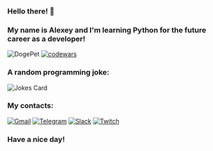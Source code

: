 ### Hello there! :wave: 
### My name is Alexey and I'm learning Python for the future career as a developer!

![DogePet](https://user-images.githubusercontent.com/92665549/175049146-cadc63b4-0f29-4a53-9088-cba9701035fd.gif)
[![codewars](https://www.codewars.com/users/Alexion24/badges/micro)](https://www.codewars.com/users/Alexion24)

### A random programming joke:

![Jokes Card](https://readme-jokes.vercel.app/api)


### My contacts:

[![Gmail](https://img.shields.io/badge/Gmail-D14836?style=for-the-badge&logo=gmail&logoColor=white)](mailto:alex24bryant@mail.ru)
[![Telegram](https://img.shields.io/badge/Telegram-2CA5E0?style=for-the-badge&logo=telegram&logoColor=white)](https://t.me/Alexion24)
[![Slack](https://img.shields.io/badge/Slack-4A154B?style=for-the-badge&logo=slack&logoColor=white)](https://app.slack.com/client/T06BMRFQB/D034KN865EK)
[![Twitch](https://img.shields.io/badge/Twitch-%239146FF.svg?style=for-the-badge&logo=Twitch&logoColor=white)](https://www.twitch.tv/alexion24)

### Have a nice day!


